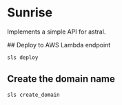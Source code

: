 # Sunrise

Implements a simple API for astral.

## Deploy to AWS Lambda endpoint

```bash
sls deploy
```

## Create the domain name


```bash
sls create_domain
```